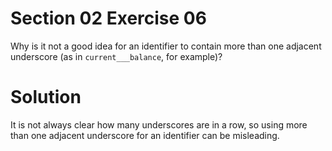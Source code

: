 # Section 02 Exercise 06

Why is it not a good idea for an identifier to contain more than one adjacent underscore (as in `current___balance`, for example)?


# Solution

It is not always clear how many underscores are in a row, so using more than one adjacent underscore for an identifier can be misleading.

